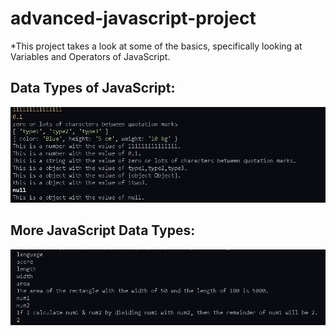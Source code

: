 # advanced-javascript-project
*This project takes a look at some of the basics, specifically looking at Variables and Operators of JavaScript.

<h2>Data Types of JavaScript:</h2>
<img src="Code snippets/dataTypes.JPG" alt="Snippet of code run in terminal">
  
<h2> More JavaScript Data Types:</h2>
<img src="Code snippets/myVariables.JPG" alt="Snippet of code run in terminal">


